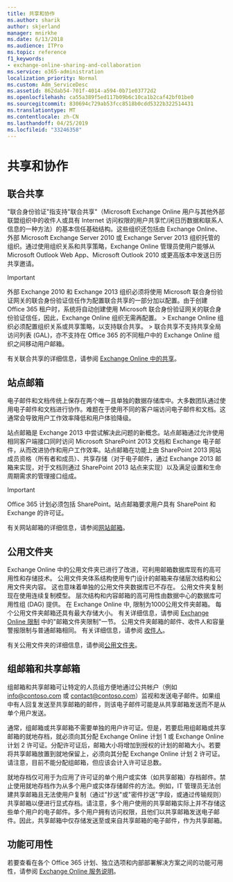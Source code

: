 ```yaml
---
title: 共享和协作
ms.author: sharik
author: skjerland
manager: mnirkhe
ms.date: 6/13/2018
ms.audience: ITPro
ms.topic: reference
f1_keywords:
- exchange-online-sharing-and-collaboration
ms.service: o365-administration
localization_priority: Normal
ms.custom: Adm_ServiceDesc
ms.assetid: 862dab54-701f-4014-a594-0b71e03772d2
ms.openlocfilehash: ca55a389f5ed117b09b6c10ca1b2caf42bf01be0
ms.sourcegitcommit: 830694c729ab53fcc8518b0cdd5322b322514431
ms.translationtype: MT
ms.contentlocale: zh-CN
ms.lasthandoff: 04/25/2019
ms.locfileid: "33246358"
---
```

# <a name="sharing-and-collaboration"></a>共享和协作

## <a name="federated-sharing"></a>联合共享

"联合身份验证"指支持"联合共享"（Microsoft Exchange Online 用户与其他外部联盟组织中的收件人或具有 Internet 访问权限的用户共享忙/闲日历数据和联系人信息的一种方法）的基本信任基础结构。这些组织还包括由 Exchange Online、外部 Microsoft Exchange Server 2010 或 Exchange Server 2013 组织托管的组织。通过使用组织关系和共享策略，Exchange Online 管理员使用户能够从 Microsoft Outlook Web App、Microsoft Outlook 2010 或更高版本中发送日历共享邀请。
  
> [!IMPORTANT]
>  外部 Exchange 2010 和 Exchange 2013 组织必须将使用 Microsoft 联合身份验证网关的联合身份验证信任作为配置联合共享的一部分加以配置。由于创建 Office 365 租户时，系统将自动创建使用 Microsoft 联合身份验证网关的联合身份验证信任，因此，Exchange Online 组织无需再配置。 >  Exchange Online 组织必须配置组织关系或共享策略，以支持联合共享。 >  联合共享不支持共享全局访问列表 (GAL)，亦不支持在 Office 365 的不同租户中的 Exchange Online 组织之间移动用户邮箱。 
  
有关联合共享的详细信息，请参阅 [Exchange Online 中的共享](https://go.microsoft.com/fwlink/p/?LinkId=271774)。
  
## <a name="site-mailboxes"></a>站点邮箱

电子邮件和文档传统上保存在两个唯一且单独的数据存储库中。大多数团队通过使用电子邮件和文档进行协作。难题在于使用不同的客户端访问电子邮件和文档。这通常会导致用户工作效率降低和用户体验降级。
  
站点邮箱是 Exchange 2013 中尝试解决此问题的新概念。站点邮箱通过允许使用相同客户端接口同时访问 Microsoft SharePoint 2013 文档和 Exchange 电子邮件，从而改进协作和用户工作效率。站点邮箱在功能上由 SharePoint 2013 网站成员资格（所有者和成员）、共享存储（对于电子邮件，通过 Exchange 2013 邮箱来实现，对于文档则通过 SharePoint 2013 站点来实现）以及满足设置和生命周期需求的管理接口组成。
  
> [!IMPORTANT]
> Office 365 计划必须包括 SharePoint。站点邮箱要求用户具有 SharePoint 和 Exchange 的许可证。 
  
有关网站邮箱的详细信息，请参阅[网站邮箱](https://go.microsoft.com/fwlink/p/?LinkId=271789)。
  
## <a name="public-folders"></a>公用文件夹

Exchange Online 中的公用文件夹已进行了改进，可利用邮箱数据库现有的高可用性和存储技术。 公用文件夹体系结构使用专门设计的邮箱来存储层次结构和公用文件夹内容。 这也意味着单独的公用文件夹数据库已不存在。 公用文件夹复制现在使用连续复制模型。 层次结构和内容邮箱的高可用性由数据中心的数据库可用性组 (DAG) 提供。 在 Exchange Online 中, 限制为1000公用文件夹邮箱。 每个公用文件夹邮箱还具有最大存储大小。 有关详细信息，请参阅 [Exchange Online 限制](exchange-online-limits.md) 中的"邮箱文件夹限制"一节。 公用文件夹邮箱的邮件、收件人和容量警报限制与普通邮箱相同。 有关详细信息，请参阅 [收件人](recipients.md)。 
  
有关公用文件夹的详细信息，请参阅[公用文件夹](https://go.microsoft.com/fwlink/p/?LinkId=271790)。
  
## <a name="group-and-shared-mailboxes"></a>组邮箱和共享邮箱

组邮箱和共享邮箱可让特定的人员组方便地通过公共帐户（例如 info@contoso.com 或 contact@contoso.com）监视和发送电子邮件。如果组中有人回复发送至共享邮箱的邮件，则该电子邮件可能是从共享邮箱发送而不是从单个用户发送。
  
通常，组邮箱或共享邮箱不需要单独的用户许可证。但是，若要启用组邮箱或共享邮箱的就地存档，就必须向其分配 Exchange Online 计划 1 或 Exchange Online 计划 2 许可证。分配许可证后，邮箱大小将增加到授权的计划的邮箱大小。若要将共享邮箱放置到就地保留上，必须向其分配 Exchange Online 计划 2 许可证。请注意，目前不能分配组邮箱，但应该会计入许可证总数。
  
就地存档仅可用于为应用了许可证的单个用户或实体（如共享邮箱）存档邮件。禁止使用就地存档作为从多个用户或实体存储邮件的方法。例如，IT 管理员无法创建共享邮箱且无法使用户复制（通过"抄送"或"密件抄送"字段，或通过传输规则）共享邮箱以便进行显式存档。请注意，多个用户使用的共享邮箱实际上并不存储这些单个用户的电子邮件。多个用户拥有访问权限，且他们以共享邮箱发送电子邮件。因此，共享邮箱中仅存储发送至或来自共享邮箱的电子邮件，作为共享邮箱。
  
## <a name="feature-availability"></a>功能可用性

若要查看在各个 Office 365 计划、独立选项和内部部署解决方案之间的功能可用性，请参阅 [Exchange Online 服务说明](exchange-online-service-description.md)。
  

